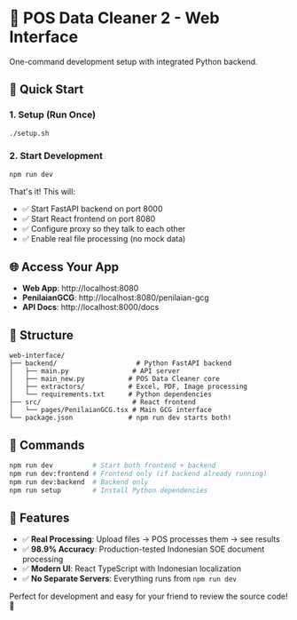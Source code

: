 # 🚀 POS Data Cleaner 2 - Web Interface

One-command development setup with integrated Python backend.

## 🎯 Quick Start

### 1. Setup (Run Once)
```bash
./setup.sh
```

### 2. Start Development 
```bash
npm run dev
```

That's it! This will:
- ✅ Start FastAPI backend on port 8000
- ✅ Start React frontend on port 8080
- ✅ Configure proxy so they talk to each other
- ✅ Enable real file processing (no mock data)

## 🌐 Access Your App

- **Web App**: http://localhost:8080
- **PenilaianGCG**: http://localhost:8080/penilaian-gcg
- **API Docs**: http://localhost:8000/docs

## 📁 Structure

```
web-interface/
├── backend/                    # Python FastAPI backend
│   ├── main.py                # API server
│   ├── main_new.py           # POS Data Cleaner core
│   ├── extractors/           # Excel, PDF, Image processing
│   └── requirements.txt      # Python dependencies
├── src/                       # React frontend
│   └── pages/PenilaianGCG.tsx # Main GCG interface
└── package.json              # npm run dev starts both!
```

## 🔧 Commands

```bash
npm run dev          # Start both frontend + backend
npm run dev:frontend # Frontend only (if backend already running)
npm run dev:backend  # Backend only
npm run setup        # Install Python dependencies
```

## 🎯 Features

- ✅ **Real Processing**: Upload files → POS processes them → see results
- ✅ **98.9% Accuracy**: Production-tested Indonesian SOE document processing
- ✅ **Modern UI**: React TypeScript with Indonesian localization
- ✅ **No Separate Servers**: Everything runs from `npm run dev`

Perfect for development and easy for your friend to review the source code! 🎯